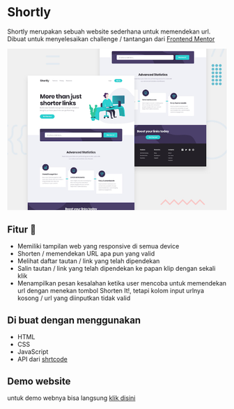 # Shortly

Shortly merupakan sebuah website sederhana untuk memendekan url.
Dibuat untuk menyelesaikan challenge / tantangan dari [Frontend Mentor](https://www.frontendmentor.io)

![Design preview for the Shortly URL shortening API coding challenge](./design/desktop-preview.jpg)

## Fitur 👋

-  Memiliki tampilan web yang responsive di semua device
-  Shorten / memendekan URL apa pun yang valid
-  Melihat daftar tautan / link yang telah dipendekan
-  Salin tautan / link yang telah dipendekan ke papan klip dengan sekali klik
-  Menampilkan pesan kesalahan ketika user mencoba untuk memendekan url dengan menekan tombol Shorten It!, tetapi kolom input urlnya kosong / url yang diinputkan tidak valid

## Di buat dengan menggunakan

-  HTML
-  CSS
-  JavaScript
-  API dari [shrtcode](https://app.shrtco.de/)

## Demo website

untuk demo webnya bisa langsung [klik disini](https://admiring-goldberg-07f2b5.netlify.app/)

